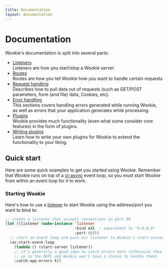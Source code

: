 ```yaml
---
title: Documentation
layout: documentation
---
```


<a id="documentation"></a>
Documentation
=============
Wookie's documentation is split into several parts:

- [Listeners](/docs/listeners)<br>
  Listeners are how you start/stop a Wookie server
- [Routes](/docs/routes)<br>
  Routes are how you tell Wookie how you want to handle certain requests
- [Request handling](/docs/request-handling)<br>
  Describes how to pull data out of requests (such as GET/POST parameters, form
  (and file) data, Cookies, etc).
- [Error handling](/docs/error-handling)<br>
  This sections covers handling errors generated while running Wookie, as well
  as errors that your application generates while processing.
- [Plugins](/docs/plugins)<br>
  Wookie provides much functionality (even what some consider core features) in
  the form of plugins.
- [Writing plugins](/docs/writing-plugins)<br>
  Learn how to write your own plugins for Wookie to extend the functionality to
  your liking.

<a id="quick-start"></a>
Quick start
-----------
Here are some quick examples to get you started using Wookie. Remember that
Wookie runs on top of a [cl-async](/cl-async) event loop, so you must start
Wookie from within an event loop for it to work.

### Starting Wookie
Here's how to use a [listener](/docs/listeners#listener) to start Wookie
using the address/port you want to bind to:

```lisp
;; create a listener that accepts connections on port 80
(let ((listener (make-instance 'listener
                               :bind nil  ; equivalent to "0.0.0.0"
                               :port 80)))
  ;; start an event loop and pass our listener to Wookie's start-server method
  (as:start-event-loop
    (lambda () (start-server listener))
    ;; it's generally a good idea to catch errors here (otherwise they bubble
    ;; up to the REPL and Wookie won't have a chance to handle them)
    :catch-app-errors t))
```

